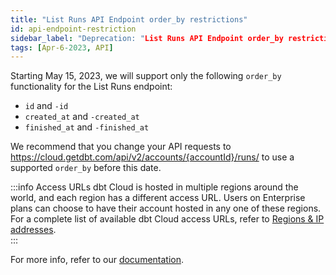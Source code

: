 ```yaml
---
title: "List Runs API Endpoint order_by restrictions"
id: api-endpoint-restriction
sidebar_label: "Deprecation: "List Runs API Endpoint order_by restrictions"
tags: [Apr-6-2023, API]
---
```


Starting May 15, 2023, we will support only the following `order_by` functionality for the List Runs endpoint:

- `id` and `-id`
- `created_at` and `-created_at`
- `finished_at` and `-finished_at`

We recommend that you change your API requests to https://cloud.getdbt.com/api/v2/accounts/{accountId}/runs/ to use a supported `order_by` before this date. 

 :::info Access URLs
dbt Cloud is hosted in multiple regions around the world, and each region has a different access URL. Users on Enterprise plans can choose to have their account hosted in any one of these regions. For a complete list of available dbt Cloud access URLs, refer to [Regions & IP addresses](/docs/cloud/about-cloud/regions-ip-addresses).   
:::

For more info, refer to our [documentation](/dbt-cloud/api-v2#tag/Runs/operation/listRunsForAccount).
